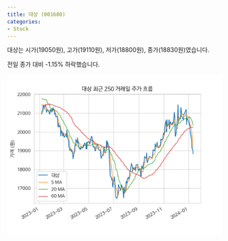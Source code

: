 ```yaml
---
title: 대상 (001680)
categories:
- Stock
---
```


대상는 시가(19050원), 고가(19110원), 저가(18800원), 종가(18830원)였습니다.

전일 종가 대비 -1.15% 하락했습니다.

<!-- more -->

![001680](/assets/images/stock/001680.png)